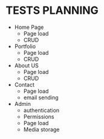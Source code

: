 # TESTS PLANNING
- Home Page
  - Page load
  - CRUD
- Portfolio
  - Page load
  - CRUD
- About US
  - Page load
  - CRUD
- Contact
  - Page load
  - email sending
- Admin
  - authentication
  - Permissions
  - Page load
  - Media storage  